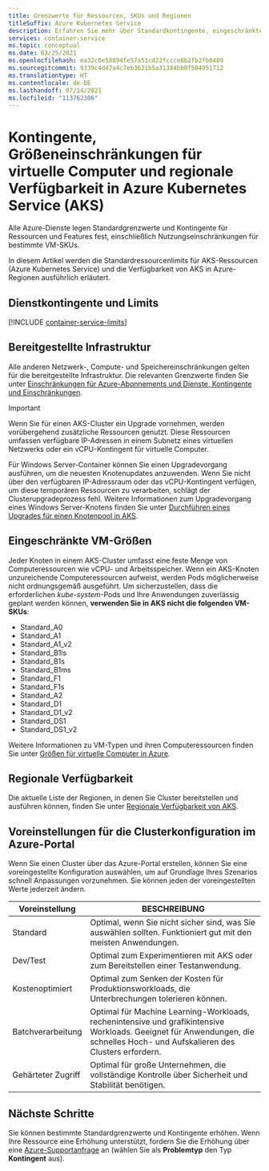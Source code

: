 ```yaml
---
title: Grenzwerte für Ressourcen, SKUs und Regionen
titleSuffix: Azure Kubernetes Service
description: Erfahren Sie mehr über Standardkontingente, eingeschränkte SKU-Größen für Knoten-VMs und regionale Verfügbarkeit von Azure Kubernetes Service (AKS).
services: container-service
ms.topic: conceptual
ms.date: 03/25/2021
ms.openlocfilehash: ea32c0e58894fe57a51cd22fccce8b2fb2fb0489
ms.sourcegitcommit: 9339c4d47a4c7eb3621b5a31384bb0f504951712
ms.translationtype: HT
ms.contentlocale: de-DE
ms.lasthandoff: 07/14/2021
ms.locfileid: "113762306"
---
```

# <a name="quotas-virtual-machine-size-restrictions-and-region-availability-in-azure-kubernetes-service-aks"></a>Kontingente, Größeneinschränkungen für virtuelle Computer und regionale Verfügbarkeit in Azure Kubernetes Service (AKS)

Alle Azure-Dienste legen Standardgrenzwerte und Kontingente für Ressourcen und Features fest, einschließlich Nutzungseinschränkungen für bestimmte VM-SKUs.

In diesem Artikel werden die Standardressourcenlimits für AKS-Ressourcen (Azure Kubernetes Service) und die Verfügbarkeit von AKS in Azure-Regionen ausführlich erläutert.

## <a name="service-quotas-and-limits"></a>Dienstkontingente und Limits

[!INCLUDE [container-service-limits](../../includes/container-service-limits.md)]

## <a name="provisioned-infrastructure"></a>Bereitgestellte Infrastruktur

Alle anderen Netzwerk-, Compute- und Speichereinschränkungen gelten für die bereitgestellte Infrastruktur. Die relevanten Grenzwerte finden Sie unter [Einschränkungen für Azure-Abonnements und Dienste, Kontingente und Einschränkungen](../azure-resource-manager/management/azure-subscription-service-limits.md).

> [!IMPORTANT]
> Wenn Sie für einen AKS-Cluster ein Upgrade vornehmen, werden vorübergehend zusätzliche Ressourcen genutzt. Diese Ressourcen umfassen verfügbare IP-Adressen in einem Subnetz eines virtuellen Netzwerks oder ein vCPU-Kontingent für virtuelle Computer. 
>
> Für Windows Server-Container können Sie einen Upgradevorgang ausführen, um die neuesten Knotenupdates anzuwenden. Wenn Sie nicht über den verfügbaren IP-Adressraum oder das vCPU-Kontingent verfügen, um diese temporären Ressourcen zu verarbeiten, schlägt der Clusterupgradeprozess fehl. Weitere Informationen zum Upgradevorgang eines Windows Server-Knotens finden Sie unter [Durchführen eines Upgrades für einen Knotenpool in AKS][nodepool-upgrade].

## <a name="restricted-vm-sizes"></a>Eingeschränkte VM-Größen

Jeder Knoten in einem AKS-Cluster umfasst eine feste Menge von Computeressourcen wie vCPU- und Arbeitsspeicher. Wenn ein AKS-Knoten unzureichende Computeressourcen aufweist, werden Pods möglicherweise nicht ordnungsgemäß ausgeführt. Um sicherzustellen, dass die erforderlichen *kube-system*-Pods und Ihre Anwendungen zuverlässig geplant werden können, **verwenden Sie in AKS nicht die folgenden VM-SKUs**:

- Standard_A0
- Standard_A1
- Standard_A1_v2
- Standard_B1ls
- Standard_B1s
- Standard_B1ms
- Standard_F1
- Standard_F1s
- Standard_A2
- Standard_D1
- Standard_D1_v2
- Standard_DS1
- Standard_DS1_v2

Weitere Informationen zu VM-Typen und ihren Computeressourcen finden Sie unter [Größen für virtuelle Computer in Azure][vm-skus].

## <a name="region-availability"></a>Regionale Verfügbarkeit

Die aktuelle Liste der Regionen, in denen Sie Cluster bereitstellen und ausführen können, finden Sie unter [Regionale Verfügbarkeit von AKS][region-availability].

## <a name="cluster-configuration-presets-in-the-azure-portal"></a>Voreinstellungen für die Clusterkonfiguration im Azure-Portal

Wenn Sie einen Cluster über das Azure-Portal erstellen, können Sie eine voreingestellte Konfiguration auswählen, um auf Grundlage Ihres Szenarios schnell Anpassungen vorzunehmen. Sie können jeden der voreingestellten Werte jederzeit ändern.

| Voreinstellung           | BESCHREIBUNG                                                            |
|------------------|------------------------------------------------------------------------|
| Standard         | Optimal, wenn Sie nicht sicher sind, was Sie auswählen sollten. Funktioniert gut mit den meisten Anwendungen. |
| Dev/Test         | Optimal zum Experimentieren mit AKS oder zum Bereitstellen einer Testanwendung. |
| Kostenoptimiert   | Optimal zum Senken der Kosten für Produktionsworkloads, die Unterbrechungen tolerieren können. |
| Batchverarbeitung | Optimal für Machine Learning-Workloads, rechenintensive und grafikintensive Workloads. Geeignet für Anwendungen, die schnelles Hoch- und Aufskalieren des Clusters erfordern. |
| Gehärteter Zugriff  | Optimal für große Unternehmen, die vollständige Kontrolle über Sicherheit und Stabilität benötigen. |

## <a name="next-steps"></a>Nächste Schritte

Sie können bestimmte Standardgrenzwerte und Kontingente erhöhen. Wenn Ihre Ressource eine Erhöhung unterstützt, fordern Sie die Erhöhung über eine [Azure-Supportanfrage][azure-support] an (wählen Sie als **Problemtyp** den Typ **Kontingent** aus).

<!-- LINKS - External -->
[azure-support]: https://ms.portal.azure.com/#blade/Microsoft_Azure_Support/HelpAndSupportBlade/newsupportrequest
[region-availability]: https://azure.microsoft.com/global-infrastructure/services/?products=kubernetes-service

<!-- LINKS - Internal -->
[vm-skus]: ../virtual-machines/sizes.md
[nodepool-upgrade]: use-multiple-node-pools.md#upgrade-a-node-pool
